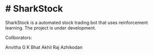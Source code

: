 # # SharkStock

SharkStock is a automated stock trading bot that uses reinforcement learning. The project is under development.

Collborators:

Anvitha G K Bhat
Akhil Raj Azhikodan
